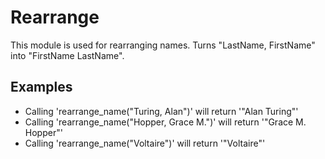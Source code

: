 Rearrange
========

This module is used for rearranging names.
Turns "LastName, FirstName" into "FirstName LastName".

## Examples

* Calling 'rearrange_name("Turing, Alan")' will return '"Alan Turing"'
* Calling 'rearrange_name("Hopper, Grace M.")' will return '"Grace M. Hopper"'
* Calling 'rearrange_name("Voltaire")' will return '"Voltaire"'